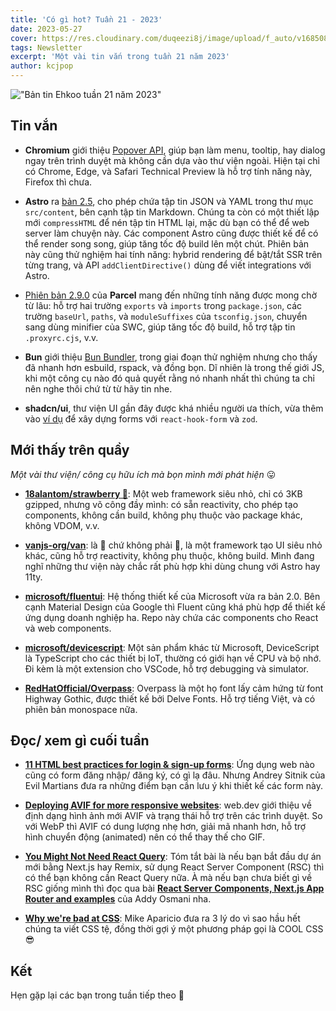 ```yaml
---
title: 'Có gì hot? Tuần 21 - 2023'
date: 2023-05-27
cover: https://res.cloudinary.com/duqeezi8j/image/upload/f_auto/v1685085253/ehkoo/newsletters/w21-2023.png
tags: Newsletter
excerpt: 'Một vài tin vắn trong tuần 21 năm 2023'
author: kcjpop
---
```


!["Bản tin Ehkoo tuần 21 năm 2023"](https://res.cloudinary.com/duqeezi8j/image/upload/f_auto/v1685085253/ehkoo/newsletters/w21-2023.png)

## Tin vắn

- **Chromium** giới thiệu [Popover API](https://developer.chrome.com/blog/introducing-popover-api/), giúp bạn làm menu, tooltip, hay dialog ngay trên trình duyệt mà không cần dựa vào thư viện ngoài. Hiện tại chỉ có Chrome, Edge, và Safari Technical Preview là hỗ trợ tính năng này, Firefox thì chưa.

- **Astro** ra [bản 2.5](https://astro.build/blog/astro-250/), cho phép chứa tập tin JSON và YAML trong thư mục `src/content`, bên cạnh tập tin Markdown. Chúng ta còn có một thiết lập mới `compressHTML` để nén tập tin HTML lại, mặc dù bạn có thể để web server làm chuyện này. Các component Astro cũng được thiết kế để có thể render song song, giúp tăng tốc độ build lên một chút. Phiên bản này cũng thử nghiệm hai tính năng: hybrid rendering để bật/tắt SSR trên từng trang, và API `addClientDirective()` dùng để viết integrations với Astro.

- [Phiên bản 2.9.0](https://github.com/parcel-bundler/parcel/releases/tag/v2.9.0) của **Parcel** mang đến những tính năng được mong chờ từ lâu: hỗ trợ hai trường `exports` và `imports` trong `package.json`, các trường `baseUrl`, `paths`, và `moduleSuffixes` của `tsconfig.json`, chuyển sang dùng minifier của SWC, giúp tăng tốc độ build, hỗ trợ tập tin `.proxyrc.cjs`, v.v.

- **Bun** giới thiệu [Bun Bundler](https://bun.sh/blog/bun-bundler), trong giai đoạn thử nghiệm nhưng cho thấy đã nhanh hơn esbuild, rspack, và đồng bọn. Dĩ nhiên là trong thế giới JS, khi một công cụ nào đó quả quyết rằng nó nhanh nhất thì chúng ta chỉ nên nghe thôi chứ từ từ hãy tin nhe.

- **shadcn/ui**, thư viện UI gần đây được khá nhiều người ưa thích, vừa thêm vào [ví dụ](https://ui.shadcn.com/examples/forms) để xây dựng forms với `react-hook-form` và `zod`.

## Mới thấy trên quầy

_Một vài thư viện/ công cụ hữu ích mà bọn mình mới phát hiện_ 😛

- [**18alantom/strawberry 🍓**](https://github.com/18alantom/strawberry): Một web framework siêu nhỏ, chỉ có 3KB gzipped, nhưng võ công đầy mình: có sẵn reactivity, cho phép tạo components, không cần build, không phụ thuộc vào package khác, không VDOM, v.v.

- [**vanjs-org/van**](https://github.com/vanjs-org/van): là 🍦 chứ không phải 🚐, là một framework tạo UI siêu nhỏ khác, cũng hỗ trợ reactivity, không phụ thuộc, không build. Mình đang nghĩ những thư viện này chắc rất phù hợp khi dùng chung với Astro hay 11ty.

- [**microsoft/fluentui**](https://github.com/microsoft/fluentui): Hệ thống thiết kế của Microsoft vừa ra bản 2.0. Bên cạnh Material Design của Google thì Fluent cũng khá phù hợp để thiết kế ứng dụng doanh nghiệp ha. Repo này chứa các components cho React và web components.

- [**microsoft/devicescript**](https://github.com/microsoft/devicescript): Một sản phẩm khác từ Microsoft, DeviceScript là TypeScript cho các thiết bị IoT, thường có giới hạn về CPU và bộ nhớ. Đi kèm là một extension cho VSCode, hỗ trợ debugging và simulator.

- [**RedHatOfficial/Overpass**](https://github.com/RedHatOfficial/Overpass): Overpass là một họ font lấy cảm hứng từ font Highway Gothic, được thiết kế bởi Delve Fonts. Hỗ trợ tiếng Việt, và có phiên bản monospace nữa.

## Đọc/ xem gì cuối tuần

- [**11 HTML best practices for login & sign-up forms**](https://evilmartians.com/chronicles/html-best-practices-for-login-and-signup-forms): Ứng dụng web nào cũng có form đăng nhập/ đăng ký, có gì lạ đâu. Nhưng Andrey Sitnik của Evil Martians đưa ra những điểm bạn cần lưu ý khi thiết kế các form này.

- [**Deploying AVIF for more responsive websites**](https://web.dev/avif-updates-2023/): web.dev giới thiệu về định dạng hình ảnh mới AVIF và trạng thái hỗ trợ trên các trình duyệt. So với WebP thì AVIF có dung lượng nhẹ hơn, giải mã nhanh hơn, hỗ trợ hình chuyển động (animated) nên có thể thay thế cho GIF.

- [**You Might Not Need React Query**](https://tkdodo.eu/blog/you-might-not-need-react-query): Tóm tắt bài là nếu bạn bắt đầu dự án mới bằng Next.js hay Remix, sử dụng React Server Component (RSC) thì có thể bạn không cần React Query nữa. À mà nếu bạn chưa biết gì về RSC giống mình thì đọc qua bài [**React Server Components, Next.js App Router and examples**](https://addyosmani.com/blog/react-server-components-app-router/) của Addy Osmani nha.

- [**Why we're bad at CSS**](https://www.mikeaparicio.com/posts/2023-05-22-why-were-bad-at-css/): Mike Aparicio đưa ra 3 lý do vì sao hầu hết chúng ta viết CSS tệ, đồng thời gợi ý một phương pháp gọi là COOL CSS 😎

## Kết

Hẹn gặp lại các bạn trong tuần tiếp theo 👋
